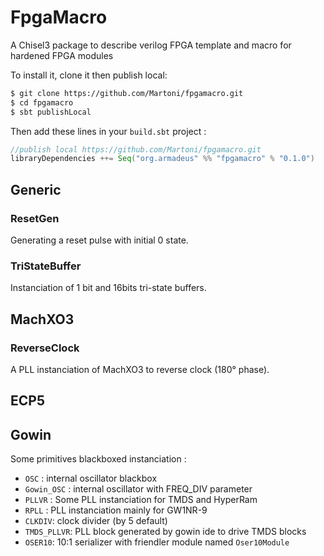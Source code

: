 # FpgaMacro
A Chisel3 package to describe verilog FPGA template and macro for hardened FPGA modules

To install it, clone it then publish local:
```bash
$ git clone https://github.com/Martoni/fpgamacro.git
$ cd fpgamacro
$ sbt publishLocal
```
Then add these lines in your `build.sbt` project :
```scala
//publish local https://github.com/Martoni/fpgamacro.git
libraryDependencies ++= Seq("org.armadeus" %% "fpgamacro" % "0.1.0")
```

## Generic

### ResetGen

Generating a reset pulse with initial 0 state.

### TriStateBuffer

Instanciation of 1 bit and 16bits tri-state buffers.

## MachXO3

### ReverseClock

A PLL instanciation of MachXO3 to reverse clock (180° phase).

## ECP5



## Gowin

Some primitives blackboxed instanciation :

- `OSC` : internal oscillator blackbox
- `Gowin_OSC` : internal oscillator with FREQ_DIV parameter
- `PLLVR` : Some PLL instanciation for TMDS and HyperRam
- `RPLL` : PLL instanciation mainly for GW1NR-9
- `CLKDIV`: clock divider (by 5 default)
- `TMDS_PLLVR`: PLL block generated by gowin ide to drive TMDS blocks
- `OSER10`: 10:1 serializer with friendler module named `Oser10Module`
